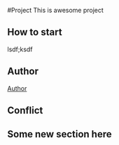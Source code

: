 #Project
This is awesome project
## How to start
lsdf;ksdf
## Author
[Author](author.md)
## Conflict
## Some new section here

